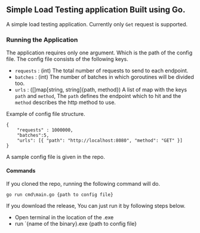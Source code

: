 ## Simple Load Testing application Built using Go.

A simple load testing application. Currently only `Get` request is supported.  

### Running the Application

The application requires only one argument. Which is the path of the config file.
The config file consists of the following keys. 
- `requests` : (int) The total number of requests to send to each endpoint.
- `batches`  : (int) The number of batches in which goroutines will be divided too.
- `urls`     : ([]map[string, string]{path, method}) A list of map with the keys `path` and `method`, The `path` defines the endpoint which to hit and the `method` describes the http method to use.

Example of config file structure.
```
{ 
    "requests" : 1000000,
    "batches":5,
    "urls": [{ "path": "http://localhost:8080", "method": "GET" }]
}

```

A sample config file is given in the repo.

#### Commands

If you cloned the repo, running the following command will do.

```
go run cmd\main.go {path to config file}
```

If you download the release, You can just run it by following steps below.
- Open terminal in the location of the .exe
- run `{name of the binary}.exe {path to config file}